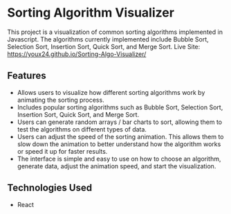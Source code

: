 # Sorting Algorithm Visualizer
This project is a visualization of common sorting algorithms implemented in Javascript. The algorithms currently implemented include Bubble Sort, Selection Sort, Insertion Sort, Quick Sort, and Merge Sort.
Live Site: https://youx24.github.io/Sorting-Algo-Visualizer/


## Features
* Allows users to visualize how different sorting algorithms work by animating the sorting process.
* Includes popular sorting algorithms such as Bubble Sort, Selection Sort, Insertion Sort, Quick Sort, and Merge Sort.
* Users can generate random arrays / bar charts to sort, allowing them to test the algorithms on different types of data.
* Users can adjust the speed of the sorting animation. This allows them to slow down the animation to better understand how the algorithm works or speed it up for faster results.
* The interface is simple and easy to use on how to choose an algorithm, generate data, adjust the animation speed, and start the visualization.


## Technologies Used
* React
